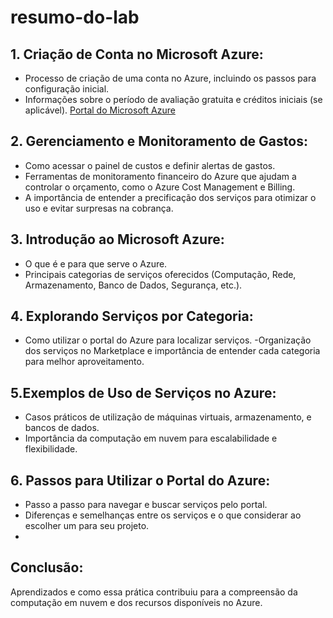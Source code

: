 # resumo-do-lab

 ## 1. Criação de Conta no Microsoft Azure:

- Processo de criação de uma conta no Azure, incluindo os passos para configuração inicial.
- Informações sobre o período de avaliação gratuita e créditos iniciais (se aplicável).
  [Portal do Microsoft Azure](https://azure.microsoft.com/pt-br/pricing/purchase-options/azure-account)

  
 ## 2. Gerenciamento e Monitoramento de Gastos:

- Como acessar o painel de custos e definir alertas de gastos.
- Ferramentas de monitoramento financeiro do Azure que ajudam a controlar o orçamento, como o Azure Cost Management e Billing.
- A importância de entender a precificação dos serviços para otimizar o uso e evitar surpresas na cobrança.

## 3. Introdução ao Microsoft Azure:

- O que é e para que serve o Azure.
- Principais categorias de serviços oferecidos (Computação, Rede, Armazenamento, Banco de Dados, Segurança, etc.).
## 4. Explorando Serviços por Categoria:

- Como utilizar o portal do Azure para localizar serviços.
-Organização dos serviços no Marketplace e importância de entender cada categoria para melhor aproveitamento.

## 5.Exemplos de Uso de Serviços no Azure:
- Casos práticos de utilização de máquinas virtuais, armazenamento, e bancos de dados.
- Importância da computação em nuvem para escalabilidade e flexibilidade.
  
## 6. Passos para Utilizar o Portal do Azure:
- Passo a passo para navegar e buscar serviços pelo portal.
- Diferenças e semelhanças entre os serviços e o que considerar ao escolher um para seu projeto.
- 
## Conclusão:
Aprendizados e como essa prática contribuiu para a compreensão da computação em nuvem e dos recursos disponíveis no Azure.
